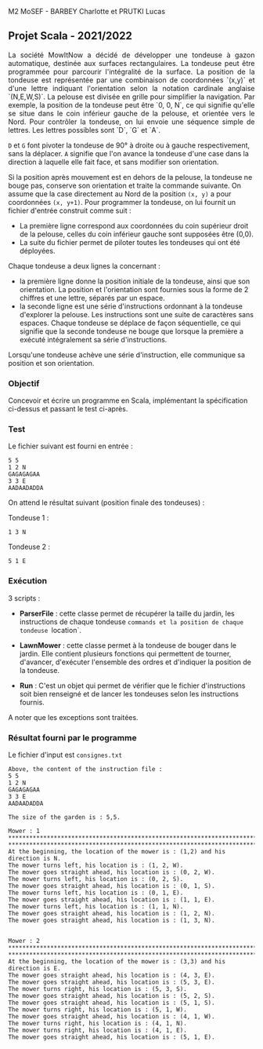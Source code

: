 
M2 MoSEF - BARBEY Charlotte et PRUTKI Lucas <br/>

## Projet Scala - 2021/2022 
<p align="justify">
La société MowItNow a décidé de développer une tondeuse à gazon automatique, destinée aux surfaces rectangulaires. 
La tondeuse peut être programmée pour parcourir l'intégralité de la surface. La position de la tondeuse est représentée par une combinaison de coordonnées `(x,y)` et d'une lettre indiquant l'orientation selon la notation cardinale anglaise `(N,E,W,S)`. La pelouse est divisée en grille pour simplifier la navigation. 
Par exemple, la position de la tondeuse peut être `0, 0, N`, ce qui signifie qu'elle se situe dans le coin inférieur gauche de la pelouse, et orientée vers le Nord. 
Pour contrôler la tondeuse, on lui envoie une séquence simple de lettres. Les lettres possibles sont `D`, `G` et `A`.

`D` et `G` font pivoter la tondeuse de 90° à droite ou à gauche respectivement, sans la déplacer. `A` signifie que l'on avance la tondeuse d'une case dans la direction à laquelle elle fait face, et sans modifier son orientation. 

Si la position après mouvement est en dehors de la pelouse, la tondeuse ne bouge pas, conserve son orientation et traite la commande suivante. 
On assume que la case directement au Nord de la position `(x, y)` a pour coordonnées `(x, y+1)`. 
Pour programmer la tondeuse, on lui fournit un fichier d'entrée construit comme suit : 

- La première ligne correspond aux coordonnées du coin supérieur droit de la pelouse, celles du coin inférieur gauche sont supposées être (0,0). 
- La suite du fichier permet de piloter toutes les tondeuses qui ont été déployées. 

Chaque tondeuse a deux lignes la concernant : 
- la première ligne donne la position initiale de la tondeuse, ainsi que son orientation. La position et l'orientation sont fournies sous la forme de 2 chiffres et une lettre, séparés par un espace. 
- la seconde ligne est une série d'instructions ordonnant à la tondeuse d'explorer la pelouse. Les instructions sont une suite de caractères sans espaces. 
Chaque tondeuse se déplace de façon séquentielle, ce qui signifie que la seconde tondeuse ne bouge que lorsque la première a exécuté intégralement sa série d'instructions. 

Lorsqu'une tondeuse achève une série d'instruction, elle communique sa position et son 
orientation. 
</p>

### Objectif
Concevoir et écrire un programme en Scala, implémentant la spécification ci-dessus et passant le test ci-après. 

### Test
Le fichier suivant est fourni en entrée : 
```
5 5 
1 2 N 
GAGAGAGAA 
3 3 E 
AADAADADDA 
```
On attend le résultat suivant (position finale des tondeuses) : <br/>

Tondeuse 1 : 
```
1 3 N 
```
Tondeuse 2 : 
```
5 1 E 
```
### Exécution 
3 scripts : 
* **ParserFile** : cette classe permet de récupérer la taille du jardin, les instructions de chaque tondeuse `commands et la position de chaque tondeuse `location`.
* **LawnMower** : cette classe permet à la tondeuse de bouger dans le jardin. Elle contient plusieurs fonctions qui permettent de tourner, d'avancer, d'exécuter l'ensemble des ordres et d'indiquer la position de la tondeuse.

* **Run** : C'est un objet qui permet de vérifier que le fichier d'instructions soit bien renseigné et de lancer les tondeuses selon les instructions fournis.

A noter que les exceptions sont traitées.

### Résultat fourni par le programme 

Le fichier d'input est `consignes.txt`

```
Above, the content of the instruction file : 
5 5
1 2 N
GAGAGAGAA
3 3 E
AADAADADDA
 
The size of the garden is : 5,5.
 
Mower : 1
********************************************************************************
********************************************************************************
At the beginning, the location of the mower is : (1,2) and his direction is N.
The mower turns left, his location is : (1, 2, W).
The mower goes straight ahead, his location is : (0, 2, W).
The mower turns left, his location is : (0, 2, S).
The mower goes straight ahead, his location is : (0, 1, S).
The mower turns left, his location is : (0, 1, E).
The mower goes straight ahead, his location is : (1, 1, E).
The mower turns left, his location is : (1, 1, N).
The mower goes straight ahead, his location is : (1, 2, N).
The mower goes straight ahead, his location is : (1, 3, N).
 
 
Mower : 2
********************************************************************************
********************************************************************************
At the beginning, the location of the mower is : (3,3) and his direction is E.
The mower goes straight ahead, his location is : (4, 3, E).
The mower goes straight ahead, his location is : (5, 3, E).
The mower turns right, his location is : (5, 3, S).
The mower goes straight ahead, his location is : (5, 2, S).
The mower goes straight ahead, his location is : (5, 1, S).
The mower turns right, his location is : (5, 1, W).
The mower goes straight ahead, his location is : (4, 1, W).
The mower turns right, his location is : (4, 1, N).
The mower turns right, his location is : (4, 1, E).
The mower goes straight ahead, his location is : (5, 1, E).


